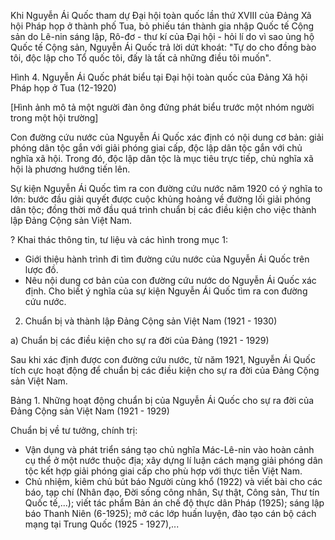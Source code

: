 Khi Nguyễn Ái Quốc tham dự Đại hội toàn quốc lần thứ XVIII của Đảng Xã hội Pháp họp ở thành phố Tua, bỏ phiếu tán thành gia nhập Quốc tế Cộng sản do Lê-nin sáng lập, Rô-đơ - thư kí của Đại hội - hỏi lí do vì sao ủng hộ Quốc tế Cộng sản, Nguyễn Ái Quốc trả lời dứt khoát: "Tự do cho đồng bào tôi, độc lập cho Tổ quốc tôi, đấy là tất cả những điều tôi muốn".

Hình 4. Nguyễn Ái Quốc phát biểu tại Đại hội toàn quốc của Đảng Xã hội Pháp họp ở Tua (12-1920)

[Hình ảnh mô tả một người đàn ông đứng phát biểu trước một nhóm người trong một hội trường]

Con đường cứu nước của Nguyễn Ái Quốc xác định có nội dung cơ bản: giải phóng dân tộc gắn với giải phóng giai cấp, độc lập dân tộc gắn với chủ nghĩa xã hội. Trong đó, độc lập dân tộc là mục tiêu trực tiếp, chủ nghĩa xã hội là phương hướng tiến lên.

Sự kiện Nguyễn Ái Quốc tìm ra con đường cứu nước năm 1920 có ý nghĩa to lớn: bước đầu giải quyết được cuộc khủng hoảng về đường lối giải phóng dân tộc; đồng thời mở đầu quá trình chuẩn bị các điều kiện cho việc thành lập Đảng Cộng sản Việt Nam.

? Khai thác thông tin, tư liệu và các hình trong mục 1:
- Giới thiệu hành trình đi tìm đường cứu nước của Nguyễn Ái Quốc trên lược đồ.
- Nêu nội dung cơ bản của con đường cứu nước do Nguyễn Ái Quốc xác định.
Cho biết ý nghĩa của sự kiện Nguyễn Ái Quốc tìm ra con đường cứu nước.

2. Chuẩn bị và thành lập Đảng Cộng sản Việt Nam (1921 - 1930)

a) Chuẩn bị các điều kiện cho sự ra đời của Đảng (1921 - 1929)

Sau khi xác định được con đường cứu nước, từ năm 1921, Nguyễn Ái Quốc tích cực hoạt động để chuẩn bị các điều kiện cho sự ra đời của Đảng Cộng sản Việt Nam.

Bảng 1. Những hoạt động chuẩn bị của Nguyễn Ái Quốc cho sự ra đời của Đảng Cộng sản Việt Nam (1921 - 1929)

Chuẩn bị về tư tưởng, chính trị:
- Vận dụng và phát triển sáng tạo chủ nghĩa Mác-Lê-nin vào hoàn cảnh cụ thể ở một nước thuộc địa; xây dựng lí luận cách mạng giải phóng dân tộc kết hợp giải phóng giai cấp cho phù hợp với thực tiễn Việt Nam.
- Chủ nhiệm, kiêm chủ bút báo Người cùng khổ (1922) và viết bài cho các báo, tạp chí (Nhân đạo, Đời sống công nhân, Sự thật, Công sản, Thư tín Quốc tế,...); viết tác phẩm Bản án chế độ thực dân Pháp (1925); sáng lập báo Thanh Niên (6-1925); mở các lớp huấn luyện, đào tạo cán bộ cách mạng tại Trung Quốc (1925 - 1927),...